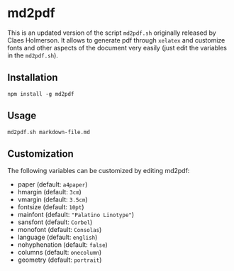 # md2pdf

This is an updated version of the script `md2pdf.sh` originally released by Claes Holmerson. It allows to generate pdf through `xelatex` and customize fonts and other aspects of the document very easily (just edit the variables in the `md2pdf.sh`).

## Installation

	npm install -g md2pdf

## Usage

	md2pdf.sh markdown-file.md

## Customization
The following variables can be customized by editing md2pdf:

* paper         (default: `a4paper`)
* hmargin       (default: `3cm`)
* vmargin       (default: `3.5cm`)
* fontsize      (default: `10pt`)
* mainfont      (default: `"Palatino Linotype"`)
* sansfont      (default: `Corbel`)
* monofont      (default: `Consolas`)
* language      (default: `english`)
* nohyphenation (default: `false`)
* columns       (default: `onecolumn`)
* geometry      (default: `portrait`)
